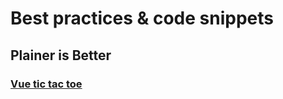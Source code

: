 # Best practices & code snippets 
## Plainer is Better

### [Vue tic tac toe](https://github.com/Moussa-M/code-snippets/blob/main/vue-tic-tac-toe.html)
  
